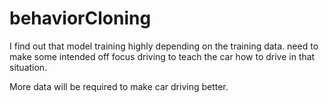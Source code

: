 # behaviorCloning

I find out that model training highly depending on the training data. need to make some intended off focus driving to teach the car
how to drive in that situation.

More data will be required to make car driving better.
